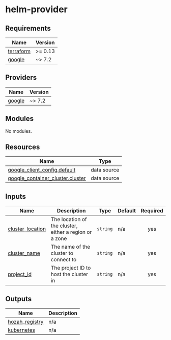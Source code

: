 # helm-provider

<!-- BEGIN_TF_DOCS -->
## Requirements

| Name | Version |
|------|---------|
| <a name="requirement_terraform"></a> [terraform](#requirement\_terraform) | >= 0.13 |
| <a name="requirement_google"></a> [google](#requirement\_google) | ~> 7.2 |

## Providers

| Name | Version |
|------|---------|
| <a name="provider_google"></a> [google](#provider\_google) | ~> 7.2 |

## Modules

No modules.

## Resources

| Name | Type |
|------|------|
| [google_client_config.default](https://registry.terraform.io/providers/hashicorp/google/latest/docs/data-sources/client_config) | data source |
| [google_container_cluster.cluster](https://registry.terraform.io/providers/hashicorp/google/latest/docs/data-sources/container_cluster) | data source |

## Inputs

| Name | Description | Type | Default | Required |
|------|-------------|------|---------|:--------:|
| <a name="input_cluster_location"></a> [cluster\_location](#input\_cluster\_location) | The location of the cluster, either a region or a zone | `string` | n/a | yes |
| <a name="input_cluster_name"></a> [cluster\_name](#input\_cluster\_name) | The name of the cluster to connect to | `string` | n/a | yes |
| <a name="input_project_id"></a> [project\_id](#input\_project\_id) | The project ID to host the cluster in | `string` | n/a | yes |

## Outputs

| Name | Description |
|------|-------------|
| <a name="output_hozah_registry"></a> [hozah\_registry](#output\_hozah\_registry) | n/a |
| <a name="output_kubernetes"></a> [kubernetes](#output\_kubernetes) | n/a |
<!-- END_TF_DOCS -->
